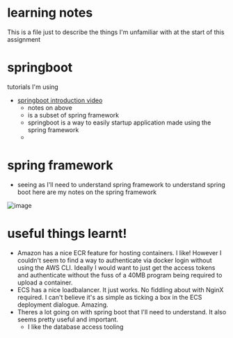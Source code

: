 # learning notes
This is a file just to describe the things I'm unfamiliar with at the start of this assignment

# springboot
tutorials I'm using
* [springboot introduction video](https://www.youtube.com/watch?v=msXL2oDexqw&list=PLqq-6Pq4lTTbx8p2oCgcAQGQyqN8XeA1x)
	- notes on above
	- is a subset of spring framework
	- springboot is a way to easily startup application made using the spring framework
	-
# spring framework
* seeing as I'll need to understand spring framework to understand spring boot here are my notes on the spring framework

![image](https://user-images.githubusercontent.com/57028307/123411504-deffb000-d5f3-11eb-9fcc-4f80513d3d46.png)

# useful things learnt!
* Amazon has a nice ECR feature for hosting containers. I like! However I couldn't seem to find a way to authenticate via docker login without using the AWS CLI. Ideally I would want to just get the access tokens and authenticate without the fuss of a 40MB program being required to upload a container.
* ECS has a nice loadbalancer. It just works. No fiddling about with NginX required. I can't believe it's as simple as ticking a box in the ECS deployment dialogue. Amazing.
* Theres a lot going on with spring boot that I'll need to understand. It also seems pretty useful and important.
	- I like the database access tooling
